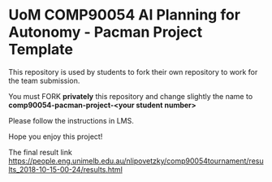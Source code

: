 # UoM COMP90054 AI Planning for Autonomy - Pacman Project Template

This repository is used by students to fork their own repository to work for the team submission.

You must FORK **privately** this repository and change slightly the name to **comp90054-pacman-project-\<your student number\>**

Please follow the instructions in LMS.

Hope you enjoy this project!

The final result link https://people.eng.unimelb.edu.au/nlipovetzky/comp90054tournament/results_2018-10-15-00-24/results.html


